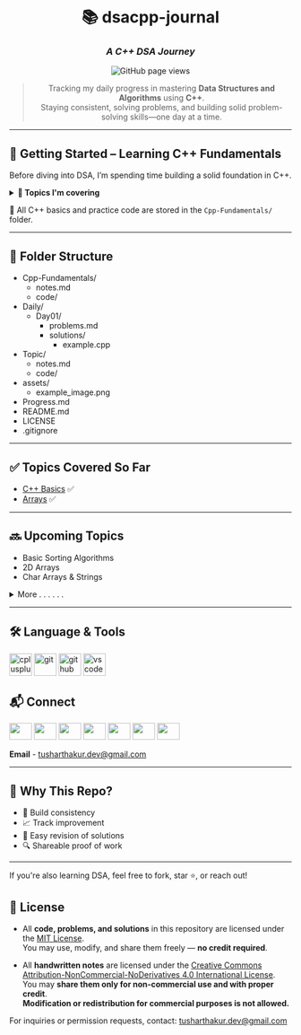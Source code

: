 <div align="center">

# 📚 **dsacpp-journal**  
### *A C++ DSA Journey*

![GitHub page views](https://img.shields.io/badge/dynamic/json?color=blue&label=views&query=totalCount&url=https://api.countapi.xyz/hit/Tushar0i/dsacpp-journal)

> Tracking my daily progress in mastering **Data Structures and Algorithms** using **C++**.  
> Staying consistent, solving problems, and building solid problem-solving skills—one day at a time.

</div>

---

## 📌 Getting Started – Learning C++ Fundamentals

Before diving into DSA, I’m spending time building a solid foundation in C++.

<details>
<summary><strong>🧠 Topics I'm covering</strong></summary>

- [Input/Output](../dsacpp-journal/Cpp-Fundamentals/notes.md)  
- [Variables and Data Types](../dsacpp-journal/Cpp-Fundamentals/notes.md) 
- [Operators and Expressions](../dsacpp-journal/Cpp-Fundamentals/notes.md)   
- [Conditional Statements](../dsacpp-journal/Cpp-Fundamentals/notes.md) 
- [Loops](../dsacpp-journal/Cpp-Fundamentals/notes.md) 
- [Functions](../dsacpp-journal/Cpp-Fundamentals/notes.md)  
- [Binary Number System](../dsacpp-journal/Cpp-Fundamentals/notes.md)  
- [Pointers and References](../dsacpp-journal/Cpp-Fundamentals/notes.md) 


</details>


📂 All C++ basics and practice code are stored in the `Cpp-Fundamentals/` folder.

---


## 📂 Folder Structure

- Cpp-Fundamentals/
    - notes.md  
    - code/
- Daily/
    - Day01/
        - problems.md  
        - solutions/
            - example.cpp
- Topic/
    - notes.md  
    - code/
- assets/
    - example_image.png
- Progress.md  
- README.md  
- LICENSE  
- .gitignore

---


## ✅ Topics Covered So Far


- [C++ Basics](Cpp-Fundamentals/notes.md) ✅  
- [Arrays](Arrays/README.md) ✅  

---

## 🔜 Upcoming Topics

- Basic Sorting Algorithms 
- 2D Arrays 
- Char Arrays & Strings  

<details>
  <summary>More . . . . . .</summary>

- Vectors 
- Bit Manipulation
- OOPS
- Recursion 
- Divide & Conquer  
- Time & Space Complexity  
- Backtracking 
- Linked List
- Queue
- Greedy Algorithms 
- Binary Trees  
- Binary Search Trees  
- Heaps  
- Hashing  
- Tries  
- Graphs  
- Dynamic Programming  
- Segment Trees  
</details>


---

## 🛠️ Language & Tools

   <a href="https://isocpp.org" target="_blank"><img src="https://cdn.jsdelivr.net/gh/devicons/devicon@latest/icons/cplusplus/cplusplus-plain.svg" alt="cplusplus" width="40" height="40"/></a>
  <a href="https://git-scm.com/" target="_blank"><img src="https://cdn.jsdelivr.net/gh/devicons/devicon@latest/icons/git/git-plain.svg" alt="git" width="40" height="40"/></a>
  <a href="https://www.github.com/" target="_blank"><img src="https://cdn.jsdelivr.net/gh/devicons/devicon@latest/icons/github/github-original-wordmark.svg" alt="github" width="40" height="40"/></a>
  <a href="https://code.visualstudio.com/" target="_blank">
            <img src="https://cdn.jsdelivr.net/gh/devicons/devicon@latest/icons/vscode/vscode-original-wordmark.svg" 
           alt="vs code" width="40" height="40"/></a>


## 📬 Connect

<p align="left">
  <a href="https://linkedin.com/in/tushar0i" target="_blank"><img src="https://raw.githubusercontent.com/rahuldkjain/github-profile-readme-generator/master/src/images/icons/Social/linked-in-alt.svg" height="30" width="40" /></a>
  <a href="https://discord.com/invite/8WTNGvJqU3" target="_blank"><img src="https://www.svgrepo.com/show/353655/discord-icon.svg" height="30" width="40" /></a>
  <a href="https://twitter.com/tushar0i" target="_blank"><img src="https://raw.githubusercontent.com/rahuldkjain/github-profile-readme-generator/master/src/images/icons/Social/twitter.svg" height="30" width="40" /></a>
  <a href="https://www.codechef.com/users/tushar0i" target="_blank"><img src="https://cdn.jsdelivr.net/npm/simple-icons@3.1.0/icons/codechef.svg" height="30" width="40" /></a>
  <a href="https://www.leetcode.com/tushar0i" target="_blank"><img src="https://raw.githubusercontent.com/rahuldkjain/github-profile-readme-generator/master/src/images/icons/Social/leet-code.svg" height="30" width="40" /></a>
  <a href="https://codeforces.com/profile/tushar0i" target="_blank"><img src="https://raw.githubusercontent.com/rahuldkjain/github-profile-readme-generator/master/src/images/icons/Social/codeforces.svg" height="30" width="40" /></a>
  <a href="https://auth.geeksforgeeks.org/user/tushar0i" target="_blank"><img src="https://raw.githubusercontent.com/rahuldkjain/github-profile-readme-generator/master/src/images/icons/Social/geeks-for-geeks.svg" height="30" width="40" /></a>

  **Email** - tusharthakur.dev@gmail.com
</p>


---
## 🚀 Why This Repo?

- 📅 Build consistency  
- 📈 Track improvement  
- 📓 Easy revision of solutions  
- 🔍 Shareable proof of work

---

If you're also learning DSA, feel free to fork, star ⭐️, or reach out!

## 📄 License

- All **code, problems, and solutions** in this repository are licensed under the [MIT License](./LICENSE).  
  You may use, modify, and share them freely — **no credit required**.

- All **handwritten notes** are licensed under the [Creative Commons Attribution-NonCommercial-NoDerivatives 4.0 International License](https://creativecommons.org/licenses/by-nc-nd/4.0/).  
  You may **share them only for non-commercial use and with proper credit**.  
  **Modification or redistribution for commercial purposes is not allowed.**

For inquiries or permission requests, contact: [tusharthakur.dev@gmail.com](mailto:tusharthakur.dev@gmail.com)

